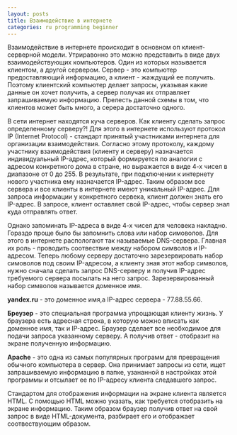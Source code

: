 ```yaml
---
layout: posts
title: Взаимодействие в интернете
categories: ru programming beginner
---
```


Взаимодействие в интернете происходит в основном оп клиент-серверной модели. Утриравонно это можно представить в виде двух взаимодействующих компьютеров. Один из которых называется клиентом, а другой сервером. Сервер - это компьютер предоставляющий информацию, а клиент - жаждущий ее получить. Поэтому клиентский компьютер делает запросы, указывая какие данные он хочет получить, а сервер получая их отправляет запрашиваемую информацию. Прелесть данной схемы в том, что клиентов может быть много, а серера достаточно одного.

В сети интернет находятся куча серверов. Как клиенту сделать запрос определенному серверу?! Для этого в интернете используют протокол IP (Internet Protocol) - стандарт принятый участниками интернета для организации взаимодействия. Согласно этому протоколу, каждому участнику взаимодействия (клиенту и серверу) назначается индивидуальный IP-адрес, который формируется по аналогии с адресом конкретного дома в стране, но выражается в виде 4-х чисел в диапазоне от 0 до 255. В результате, при подключении к интернету нового участника ему назначается  IP-адрес. Таким образом все сервера и все клиенты в интернете имеют уникальный IP-адрес. Для запроса информации у конкретного сервека, клиент должен знать его IP-адрес. В запросе, клиент оставляет свой IP-адрес, чтобы сервер знал куда отправлять ответ.

Однако запоминать IP-адреса в виде 4-х чисел для человека накладно. Гораздо проще было бы запомнить слова или набор симоволов. Для этого в интернете распологают так называемые DNS-сервера. Главная их роль - проводить соотвествие между набором символов и IP-адресом. Теперь любому серверу достаточно зарезервировать набор симоволов под своим IP-адресом, а клиенту зная этот набор символов, нужно сначала сделать запрос DNS-серверу и получив IP-адрес требуемого сервера посылать на него запрос. Зарезервированный набор символов называется доменное имя.

__yandex.ru__ - это доменное имя,а IP-адрес сервера - 77.88.55.66.

__Бреузер__ - это специальная программа упрощающая клиенту жизнь. У браузера есть адресная строка, в которую можно вписать как доменное имя, так и IP-адрес. Браузер сделает все необходимое для подачи запроса указанному серверу. А получив ответ - отобразит на экране полученную информацию.

__Apache__ - это одна из самых популярных программ для превращения обычного компьютера в сервер. Она принимает запросы из сети, ищет запрашиваемую информацию в папке, узананной в настройках этой программы и отсылает ее по IP-адресу клиента следавшего запрос.

Стандартом для отображения информации на экране клиента является HTML. С помощью HTML можно указать, как требуется отобразить на экране информацию. Таким образом браузер получив ответ на свой запрос в виде HTML-документа, разбирает его и отображает соотвествующим образом.
